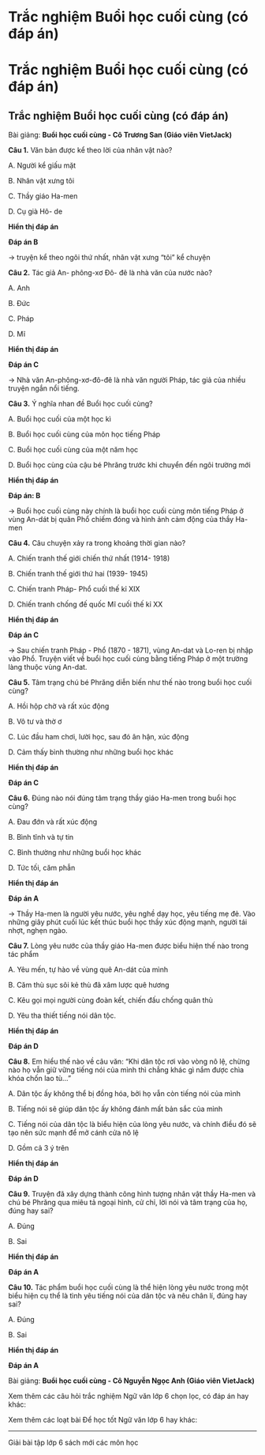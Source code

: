 # Trắc nghiệm Buổi học cuối cùng (có đáp án)

# Trắc nghiệm Buổi học cuối cùng (có đáp án)

## Trắc nghiệm Buổi học cuối cùng (có đáp án)

Bài giảng: **Buổi học cuối cùng - Cô Trương San (Giáo viên VietJack)**

**Câu 1.** Văn bản được kể theo lời của nhân vật nào?

A. Người kể giấu mặt

B. Nhân vật xưng tôi

C. Thầy giáo Ha-men

D. Cụ già Hô- de

**Hiển thị đáp án**

**Đáp án B**

→ truyện kể theo ngôi thứ nhất, nhân vật xưng “tôi” kể chuyện

**Câu 2.** Tác giả An- phông-xơ Đô- đê là nhà văn của nước nào?

A. Anh

B. Đức

C. Pháp

D. Mĩ

**Hiển thị đáp án**

**Đáp án C**

→ Nhà văn An-phông-xơ-đô-đê là nhà văn người Pháp, tác giả của nhiều truyện ngắn nổi tiếng.

**Câu 3.** Ý nghĩa nhan đề Buổi học cuối cùng?

A. Buổi học cuối của một học kì

B. Buổi học cuối cùng của môn học tiếng Pháp

C. Buổi học cuối cùng của một năm học

D. Buổi học cùng của cậu bé Phrăng trước khi chuyển đến ngôi trường mới

**Hiển thị đáp án**

**Đáp án: B**

→ Buổi học cuối cùng này chính là buổi học cuối cùng môn tiếng Pháp ở vùng An-dát bị quân Phổ chiếm đóng và hình ảnh cảm động của thầy Ha-men

**Câu 4.** Câu chuyện xảy ra trong khoảng thời gian nào?

A. Chiến tranh thế giới chiến thứ nhất (1914- 1918)

B. Chiến tranh thế giới thứ hai (1939- 1945)

C. Chiến tranh Pháp- Phổ cuối thế kỉ XIX

D. Chiến tranh chống đế quốc Mĩ cuối thế kỉ XX

**Hiển thị đáp án**

**Đáp án C**

→ Sau chiến tranh Pháp - Phổ (1870 - 1871), vùng An-dat và Lo-ren bị nhập vào Phổ. Truyện viết về buổi học cuối cùng bằng tiếng Pháp ở một trường làng thuộc vùng An-dat. 

**Câu 5.** Tâm trạng chú bé Phrăng diễn biến như thế nào trong buổi học cuối cùng?

A. Hồi hộp chờ và rất xúc động

B. Vô tư và thờ ơ

C. Lúc đầu ham chơi, lười học, sau đó ân hận, xúc động

D. Cảm thấy bình thường như những buổi học khác

**Hiển thị đáp án**

**Đáp án C**

**Câu 6.** Đúng nào nói đúng tâm trạng thầy giáo Ha-men trong buổi học cùng?

A. Đau đớn và rất xúc động

B. Bình tĩnh và tự tin

C. Bình thường như những buổi học khác

D. Tức tối, căm phẫn

**Hiển thị đáp án**

**Đáp án A**

→ Thầy Ha-men là người yêu nước, yêu nghề dạy học, yêu tiếng mẹ đẻ. Vào những giây phút cuối lúc kết thúc buổi học thầy xúc động mạnh, người tái nhợt, nghẹn ngào.

**Câu 7.** Lòng yêu nước của thầy giáo Ha-men được biểu hiện thế nào trong tác phẩm

A. Yêu mến, tự hào về vùng quê An-dát của mình

B. Căm thù sục sôi kẻ thù đã xâm lược quê hương

C. Kêu gọi mọi người cùng đoàn kết, chiến đấu chống quân thù

D. Yêu tha thiết tiếng nói dân tộc.

**Hiển thị đáp án**

**Đáp án D**

**Câu 8.** Em hiểu thế nào về câu văn: “Khi dân tộc rơi vào vòng nô lệ, chừng nào họ vẫn giữ vững tiếng nói của mình thì chẳng khác gì nắm được chìa khóa chốn lao tù…”

A. Dân tộc ấy không thể bị đồng hóa, bởi họ vẫn còn tiếng nói của mình

B. Tiếng nói sẽ giúp dân tộc ấy không đánh mất bản sắc của mình

C. Tiếng nói của dân tộc là biểu hiện của lòng yêu nước, và chính điều đó sẽ tạo nên sức mạnh để mở cánh cửa nô lệ

D. Gồm cả 3 ý trên

**Hiển thị đáp án**

**Đáp án D**

**Câu 9.** Truyện đã xây dựng thành công hình tượng nhân vật thầy Ha-men và chú bé Phrăng qua miêu tả ngoại hình, cử chỉ, lời nói và tâm trạng của họ, đúng hay sai?

A. Đúng

B. Sai

**Hiển thị đáp án**

**Đáp án A**

**Câu 10.** Tác phẩm buổi học cuối cùng là thể hiện lòng yêu nước trong một biểu hiện cụ thể là tình yêu tiếng nói của dân tộc và nêu chân lí, đúng hay sai?

A. Đúng

B. Sai

**Hiển thị đáp án**

**Đáp án A**

Bài giảng: **Buổi học cuối cùng - Cô Nguyễn Ngọc Anh (Giáo viên VietJack)**

Xem thêm các câu hỏi trắc nghiệm Ngữ văn lớp 6 chọn lọc, có đáp án hay khác:

Xem thêm các loạt bài Để học tốt Ngữ văn lớp 6 hay khác:

* * *

Giải bài tập lớp 6 sách mới các môn học
